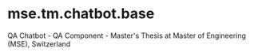 # mse.tm.chatbot.base
QA Chatbot - QA Component - Master's Thesis at Master of Engineering (MSE), Switzerland
